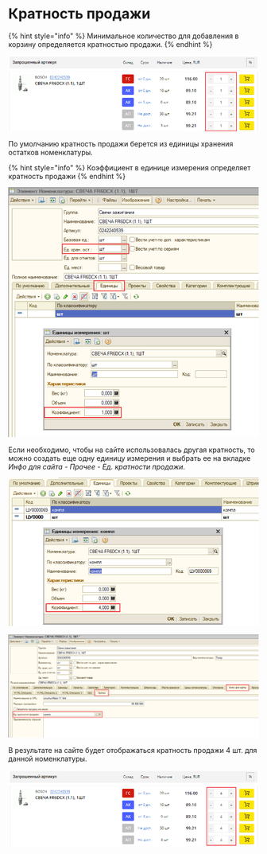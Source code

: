 # Кратность продажи

{% hint style="info" %}
Минимальное количество для добавления в корзину определяется кратностью продажи.
{% endhint %}

![&#x41F;&#x440;&#x438;&#x43C;&#x435;&#x440; &#x43E;&#x442;&#x43E;&#x431;&#x440;&#x430;&#x436;&#x435;&#x43D;&#x438;&#x44F; &#x43A;&#x440;&#x430;&#x442;&#x43D;&#x43E;&#x441;&#x442;&#x438; &#x43F;&#x440;&#x43E;&#x434;&#x430;&#x436;&#x438; &#x432; &#x442;&#x438;&#x43F;&#x43E;&#x432;&#x43E;&#x43C; &#x434;&#x438;&#x437;&#x430;&#x439;&#x43D;&#x435;](../../.gitbook/assets/image%20%2832%29.png)

По умолчанию кратность продажи берется из единицы хранения остатков номенклатуры.

{% hint style="info" %}
Коэффициент в единице измерения определяет кратность продажи
{% endhint %}

![](../../.gitbook/assets/image%20%28122%29.png)

Если необходимо, чтобы на сайте использовалась другая кратность, то можно создать еще одну единицу измерения и выбрать ее на вкладке _Инфо для сайта - Прочее - Ед. кратности продажи_.



![&#x421;&#x43E;&#x437;&#x434;&#x430;&#x43D;&#x438;&#x435; &#x435;&#x449;&#x435; &#x43E;&#x434;&#x43D;&#x43E;&#x439; &#x435;&#x434;&#x438;&#x43D;&#x438;&#x446;&#x44B; &#x438;&#x437;&#x43C;&#x435;&#x440;&#x435;&#x43D;&#x438;&#x44F;](../../.gitbook/assets/image%20%28198%29.png)

![&#x412;&#x44B;&#x431;&#x43E;&#x440; &#x435;&#x434;. &#x43A;&#x440;&#x430;&#x442;&#x43D;&#x43E;&#x441;&#x442;&#x438; &#x43F;&#x440;&#x43E;&#x434;&#x430;&#x436;&#x438; &#x434;&#x43B;&#x44F; &#x441;&#x430;&#x439;&#x442;&#x430;](../../.gitbook/assets/image%20%28314%29.png)

В результате на сайте будет отображаться кратность продажи 4 шт. для данной номенклатуры.

![](../../.gitbook/assets/image%20%28340%29.png)

